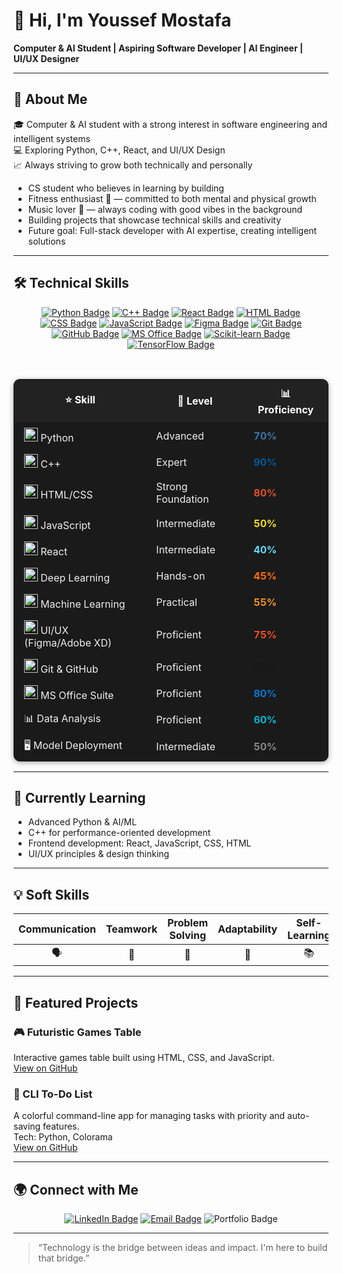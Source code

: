 # 👋 Hi, I'm Youssef Mostafa

**Computer & AI Student | Aspiring Software Developer | AI Engineer | UI/UX Designer**

---

## 🚀 About Me

🎓 Computer & AI student with a strong interest in software engineering and intelligent systems  
💻 Exploring Python, C++, React, and UI/UX Design  
📈 Always striving to grow both technically and personally

- CS student who believes in learning by building
- Fitness enthusiast 💪 — committed to both mental and physical growth
- Music lover 🎵 — always coding with good vibes in the background
- Building projects that showcase technical skills and creativity
- Future goal: Full-stack developer with AI expertise, creating intelligent solutions

---

## 🛠️ Technical Skills

<div align="center">

<!-- Badges for main technical stacks -->
<a href="https://www.python.org/" target="_blank"><img src="https://img.shields.io/badge/Python-3776AB?style=for-the-badge&logo=python&logoColor=white" alt="Python Badge"/></a>
<a href="https://isocpp.org/" target="_blank"><img src="https://img.shields.io/badge/C++-00599C?style=for-the-badge&logo=cplusplus&logoColor=white" alt="C++ Badge"/></a>
<a href="https://react.dev/" target="_blank"><img src="https://img.shields.io/badge/React-61DAFB?style=for-the-badge&logo=react&logoColor=black" alt="React Badge" /></a>
<a href="https://developer.mozilla.org/en-US/docs/Web/HTML" target="_blank"><img src="https://img.shields.io/badge/HTML5-E34F26?style=for-the-badge&logo=html5&logoColor=white" alt="HTML Badge"/></a>
<a href="https://developer.mozilla.org/en-US/docs/Web/CSS" target="_blank"><img src="https://img.shields.io/badge/CSS3-1572B6?style=for-the-badge&logo=css3&logoColor=white" alt="CSS Badge"/></a>
<a href="https://www.javascript.com/" target="_blank"><img src="https://img.shields.io/badge/JavaScript-F7DF1E?style=for-the-badge&logo=javascript&logoColor=black" alt="JavaScript Badge"/></a>
<a href="https://www.figma.com/" target="_blank"><img src="https://img.shields.io/badge/Figma-F24E1E?style=for-the-badge&logo=figma&logoColor=white" alt="Figma Badge"/></a>
<a href="https://git-scm.com/" target="_blank"><img src="https://img.shields.io/badge/Git-F05032?style=for-the-badge&logo=git&logoColor=white" alt="Git Badge"/></a>
<a href="https://github.com/" target="_blank"><img src="https://img.shields.io/badge/GitHub-181717?style=for-the-badge&logo=github&logoColor=white" alt="GitHub Badge"/></a>
<a href="https://www.microsoft.com/en/microsoft-365/microsoft-office" target="_blank"><img src="https://img.shields.io/badge/MS%20Office-0078D4?style=for-the-badge&logo=microsoft-office&logoColor=white" alt="MS Office Badge"/></a>
<a href="https://scikit-learn.org/" target="_blank"><img src="https://img.shields.io/badge/Scikit--Learn-F7931E?style=for-the-badge&logo=scikit-learn&logoColor=white" alt="Scikit-learn Badge"/></a>
<a href="https://www.tensorflow.org/" target="_blank"><img src="https://img.shields.io/badge/TensorFlow-FF6F00?style=for-the-badge&logo=tensorflow&logoColor=white" alt="TensorFlow Badge"/></a>

</div>

<br/>

<!-- Table for proficiency (with icons + percentages) -->


<div align="center">

<table style="border-radius: 10px; border: 1px solid #222; background: #1a1a1a; color: #eee; box-shadow: 0 2px 8px #0005;">
  <thead style="background: #222; color: #fff;">
    <tr>
      <th style="padding: 10px 16px; border-radius: 10px 0 0 0;">⭐ Skill</th>
      <th style="padding: 10px 16px;">🎯 Level</th>
      <th style="padding: 10px 16px;">📊 Proficiency</th>
    </tr>
  </thead>
  <tbody>
    <tr>
      <td style="padding: 8px 16px;"><img src="https://cdn.jsdelivr.net/gh/devicons/devicon/icons/python/python-original.svg" width="22"/> Python</td>
      <td style="padding: 8px 16px;">Advanced</td>
      <td style="padding: 8px 16px;"><span style="color: #3776AB; font-weight: bold;">70%</span></td>
    </tr>
    <tr>
      <td style="padding: 8px 16px;"><img src="https://cdn.jsdelivr.net/gh/devicons/devicon/icons/cplusplus/cplusplus-original.svg" width="22"/> C++</td>
      <td style="padding: 8px 16px;">Expert</td>
      <td style="padding: 8px 16px;"><span style="color: #00599C; font-weight: bold;">90%</span></td>
    </tr>
    <tr>
      <td style="padding: 8px 16px;"><img src="https://cdn.jsdelivr.net/gh/devicons/devicon/icons/html5/html5-original.svg" width="22"/> HTML/CSS</td>
      <td style="padding: 8px 16px;">Strong Foundation</td>
      <td style="padding: 8px 16px;"><span style="color: #E34F26; font-weight: bold;">80%</span></td>
    </tr>
    <tr>
      <td style="padding: 8px 16px;"><img src="https://cdn.jsdelivr.net/gh/devicons/devicon/icons/javascript/javascript-original.svg" width="22"/> JavaScript</td>
      <td style="padding: 8px 16px;">Intermediate</td>
      <td style="padding: 8px 16px;"><span style="color: #F7DF1E; font-weight: bold;">50%</span></td>
    </tr>
    <tr>
      <td style="padding: 8px 16px;"><img src="https://cdn.jsdelivr.net/gh/devicons/devicon/icons/react/react-original.svg" width="22"/> React</td>
      <td style="padding: 8px 16px;">Intermediate</td>
      <td style="padding: 8px 16px;"><span style="color: #61DAFB; font-weight: bold;">40%</span></td>
    </tr>
    <tr>
      <td style="padding: 8px 16px;"><img src="https://cdn.jsdelivr.net/gh/devicons/devicon/icons/tensorflow/tensorflow-original.svg" width="22"/> Deep Learning</td>
      <td style="padding: 8px 16px;">Hands-on</td>
      <td style="padding: 8px 16px;"><span style="color: #FF6F00; font-weight: bold;">45%</span></td>
    </tr>
    <tr>
      <td style="padding: 8px 16px;"><img src="https://cdn.jsdelivr.net/gh/devicons/devicon/icons/scikit-learn/scikit-learn-original.svg" width="22"/> Machine Learning</td>
      <td style="padding: 8px 16px;">Practical</td>
      <td style="padding: 8px 16px;"><span style="color: #F7931E; font-weight: bold;">55%</span></td>
    </tr>
    <tr>
      <td style="padding: 8px 16px;"><img src="https://cdn.jsdelivr.net/gh/devicons/devicon/icons/figma/figma-original.svg" width="22"/> UI/UX (Figma/Adobe XD)</td>
      <td style="padding: 8px 16px;">Proficient</td>
      <td style="padding: 8px 16px;"><span style="color: #F24E1E; font-weight: bold;">75%</span></td>
    </tr>
    <tr>
      <td style="padding: 8px 16px;"><img src="https://cdn.jsdelivr.net/gh/devicons/devicon/icons/git/git-original.svg" width="22"/> Git & GitHub</td>
      <td style="padding: 8px 16px;">Proficient</td>
      <td style="padding: 8px 16px;"><span style="color: #181717; font-weight: bold;">75%</span></td>
    </tr>
    <tr>
      <td style="padding: 8px 16px;"><img src="https://cdn.jsdelivr.net/gh/devicons/devicon/icons/microsoft/microsoft-original.svg" width="22"/> MS Office Suite</td>
      <td style="padding: 8px 16px;">Proficient</td>
      <td style="padding: 8px 16px;"><span style="color: #0078D4; font-weight: bold;">80%</span></td>
    </tr>
    <tr>
      <td style="padding: 8px 16px;">📊 Data Analysis</td>
      <td style="padding: 8px 16px;">Proficient</td>
      <td style="padding: 8px 16px;"><span style="color: #00B8D9; font-weight: bold;">60%</span></td>
    </tr>
    <tr>
      <td style="padding: 8px 16px;">🖥️ Model Deployment</td>
      <td style="padding: 8px 16px;">Intermediate</td>
      <td style="padding: 8px 16px;"><span style="color: #888; font-weight: bold;">50%</span></td>
    </tr>
  </tbody>
</table>

</div>

---

## 🌱 Currently Learning

- Advanced Python & AI/ML
- C++ for performance-oriented development
- Frontend development: React, JavaScript, CSS, HTML
- UI/UX principles & design thinking

---

## 💡 Soft Skills

| Communication | Teamwork | Problem Solving | Adaptability | Self-Learning | Leadership | Marketing | Brand Representation |
|:-------------:|:--------:|:---------------:|:------------:|:-------------:|:----------:|:---------:|:--------------------:|
| 🗣️            | 🤝       | 🧩              | 🔄           | 📚            | 👑         | 💼        | 🎯                 |

---

## 📌 Featured Projects

### 🎮 Futuristic Games Table
Interactive games table built using HTML, CSS, and JavaScript.  
[View on GitHub](#)

### 📝 CLI To-Do List
A colorful command-line app for managing tasks with priority and auto-saving features.  
Tech: Python, Colorama  
[View on GitHub](#)

---

## 🌍 Connect with Me

<p align="center">
  <a href="linkedin.com/in/𝒀𝑶𝑼𝑺𝑺𝑬𝑭-𝑴𝑶𝑺𝑻𝑨𝑭𝑨-0b3b54282"><img src="https://img.shields.io/badge/LinkedIn-blue?style=for-the-badge&logo=linkedin&logoColor=white" alt="LinkedIn Badge"></a>
  <a href="mailto:youssef216206@example.com"><img src="https://img.shields.io/badge/Email-D14836?style=for-the-badge&logo=gmail&logoColor=white" alt="Email Badge"></a>
  <img src="https://img.shields.io/badge/Portfolio-Coming%20Soon-blueviolet?style=for-the-badge" alt="Portfolio Badge">
</p>

---

> “Technology is the bridge between ideas and impact. I'm here to build that bridge.”
